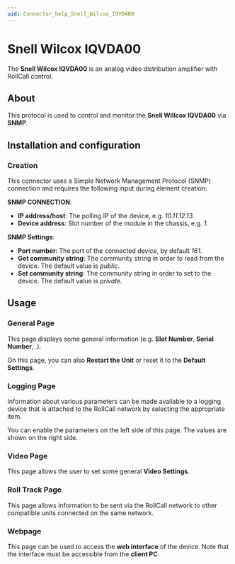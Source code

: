 ```yaml
---
uid: Connector_help_Snell_Wilcox_IQVDA00
---
```


# Snell Wilcox IQVDA00

The **Snell Wilcox IQVDA00** is an analog video distribution amplifier with RollCall control.

## About

This protocol is used to control and monitor the **Snell Willcox IQVDA00** via **SNMP**.

## Installation and configuration

### Creation

This connector uses a Simple Network Management Protocol (SNMP) connection and requires the following input during element creation:

**SNMP CONNECTION**:

- **IP address/host**: The polling IP of the device, e.g. *10.11.12.13.*
- **Device address**: Slot number of the module in the chassis, e.g. *1.*

**SNMP Settings**:

- **Port number**: The port of the connected device, by default *161.*
- **Get community string**: The community string in order to read from the device. The default value is *public*.
- **Set community string**: The community string in order to set to the device. The default value is *private.*

## Usage

### General Page

This page displays some general information (e.g. **Slot Number**, **Serial Number**, .).

On this page, you can also **Restart the Unit** or reset it to the **Default Settings**.

### Logging Page

Information about various parameters can be made available to a logging device that is attached to the RollCall network by selecting the appropriate item.

You can enable the parameters on the left side of this page. The values are shown on the right side.

### Video Page

This page allows the user to set some general **Video Settings**.

### Roll Track Page

This page allows information to be sent via the RollCall network to other compatible units connected on the same network.

### Webpage

This page can be used to access the **web interface** of the device. Note that the interface must be accessible from the **client PC**.
